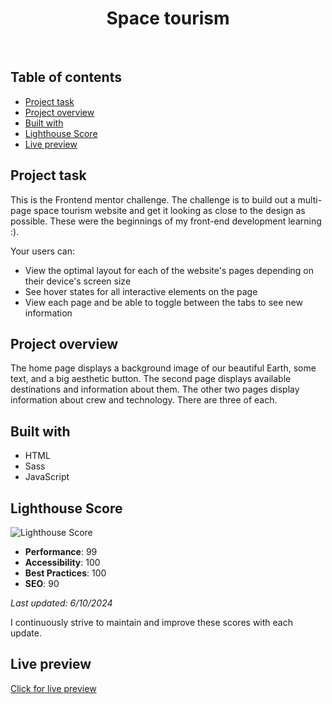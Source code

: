 <h1 align="center">
  Space tourism <br/> 
</h1>
<br>

## Table of contents

- [Project task](#project-task)
- [Project overview](#project-overview)
- [Built with](#built-with)
- [Lighthouse Score](#lighthouse-score)
- [Live preview](#live-preview)

## Project task

This is the Frontend mentor challenge. The challenge is to build out a multi-page space tourism website and get it looking as close to the design as possible. These were the beginnings of my front-end development learning :).

Your users can:
- View the optimal layout for each of the website's pages depending on their device's screen size
- See hover states for all interactive elements on the page
- View each page and be able to toggle between the tabs to see new information

## Project overview

The home page displays a background image of our beautiful Earth, some text, and a big aesthetic button. The second page displays available destinations and information about them. The other two pages display information about crew and technology. There are three of each.

## Built with

- HTML
- Sass
- JavaScript

## Lighthouse Score

![Lighthouse Score](https://github.com/JEKO10/Space-tourism/assets/84730554/078c29cd-7ec1-49dd-9a0a-c9afe15a0429)

- **Performance**: 99
- **Accessibility**: 100
- **Best Practices**: 100
- **SEO**: 90

*Last updated: 6/10/2024*

I continuously strive to maintain and improve these scores with each update.

## Live preview

[Click for live preview](https://jeko10.github.io/Space-tourism/)
